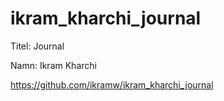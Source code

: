 # ikram_kharchi_journal
Titel: Journal

Namn: Ikram Kharchi

https://github.com/ikramw/ikram_kharchi_journal
